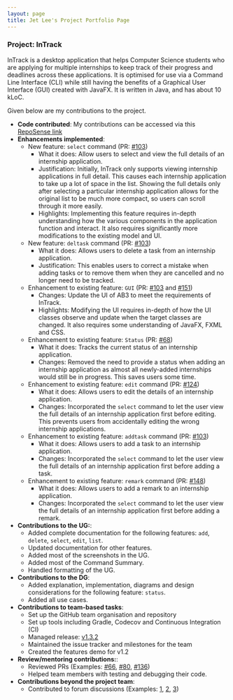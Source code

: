 ```yaml
---
layout: page
title: Jet Lee's Project Portfolio Page
---
```


### Project: InTrack

InTrack is a desktop application that helps Computer Science students who are applying for multiple internships to keep
track of their progress and deadlines across these applications. It is optimised for use via a Command Line Interface
(CLI) while still having the benefits of a Graphical User Interface (GUI) created with JavaFX. It is written in Java,
and has about 10 kLoC.

Given below are my contributions to the project.
* **Code contributed**: My contributions can be accessed via this 
  [RepoSense link](https://nus-cs2103-ay2223s1.github.io/tp-dashboard/?search=jetlfj&breakdown=true)
* **Enhancements implemented**:
  * New feature: `select` command (PR: [#103](https://github.com/AY2223S1-CS2103T-T11-2/tp/pull/103))
    * What it does: Allow users to select and view the full details of an internship application.
    * Justification: Initially, InTrack only supports viewing internship applications in full detail. This causes each
    internship application to take up a lot of space in the list. Showing the full details only after selecting a 
    particular internship application allows for the original list to be much more compact, so users can scroll through
    it more easily.
    * Highlights: Implementing this feature requires in-depth understanding how the various components in the 
    application function and interact. It also requires significantly more modifications to the existing model and UI. 
  * New feature: `deltask` command (PR: [#103](https://github.com/AY2223S1-CS2103T-T11-2/tp/pull/103))
    * What it does: Allows users to delete a task from an internship application.
    * Justification: This enables users to correct a mistake when adding tasks or to remove them when they are cancelled
    and no longer need to be tracked.
  * Enhancement to existing feature: `GUI` (PR: [#103](https://github.com/AY2223S1-CS2103T-T11-2/tp/pull/103) and 
  [#151](https://github.com/AY2223S1-CS2103T-T11-2/tp/pull/151))
    * Changes: Update the UI of AB3 to meet the requirements of InTrack.
    * Highlights: Modifying the UI requires in-depth of how the UI classes observe and update when the target classes
    are changed. It also requires some understanding of JavaFX, FXML and CSS.
  * Enhancement to existing feature: `Status` (PR: [#68](https://github.com/AY2223S1-CS2103T-T11-2/tp/pull/68))
    * What it does: Tracks the current status of an internship application.
    * Changes: Removed the need to provide a status when adding an internship application as almost all newly-added
    internships would still be in progress. This saves users some time.
  * Enhancement to existing feature: `edit` command (PR: [#124](https://github.com/AY2223S1-CS2103T-T11-2/tp/pull/124))
    * What it does: Allows users to edit the details of an internship application.
    * Changes: Incorporated the `select` command to let the user view the full details of an internship application 
    first before editing. This prevents users from accidentally editing the wrong internship applications.
  * Enhancement to existing feature: `addtask` command (PR: [#103](https://github.com/AY2223S1-CS2103T-T11-2/tp/pull/103))
    * What it does: Allows users to add a task to an internship application.
    * Changes: Incorporated the `select` command to let the user view the full details of an internship application
      first before adding a task.
  * Enhancement to existing feature: `remark` command (PR: [#148](https://github.com/AY2223S1-CS2103T-T11-2/tp/pull/148))
    * What it does: Allows users to add a remark to an internship application.
    * Changes: Incorporated the `select` command to let the user view the full details of an internship application
      first before adding a remark.
* **Contributions to the UG:**:
  * Added complete documentation for the following features: `add`, `delete`, `select`, `edit`, `list`.
  * Updated documentation for other features.
  * Added most of the screenshots in the UG.
  * Added most of the Command Summary.
  * Handled formatting of the UG.
* **Contributions to the DG**: 
  * Added explanation, implementation, diagrams and design considerations for the following feature: `status`.
  * Added all use cases.
* **Contributions to team-based tasks**:
  * Set up the GitHub team organisation and repository
  * Set up tools including Gradle, Codecov and Continuous Integration (CI)
  * Managed release: [v1.3.2](https://github.com/AY2223S1-CS2103T-T11-2/tp/releases/tag/v1.3.2)
  * Maintained the issue tracker and milestones for the team
  * Created the features demo for v1.2
* **Review/mentoring contributions:**:
  * Reviewed PRs (Examples: [#66](https://github.com/AY2223S1-CS2103T-T11-2/tp/pull/66),
  [#80](https://github.com/AY2223S1-CS2103T-T11-2/tp/pull/80),
  [#136](https://github.com/AY2223S1-CS2103T-T11-2/tp/pull/136))
  * Helped team members with testing and debugging their code.
* **Contributions beyond the project team**:
  * Contributed to forum discussions (Examples: [1](https://github.com/nus-cs2103-AY2223S1/forum/issues/35), 
  [2](https://github.com/nus-cs2103-AY2223S1/forum/issues/135),
  [3](https://github.com/nus-cs2103-AY2223S1/forum/issues/230))
